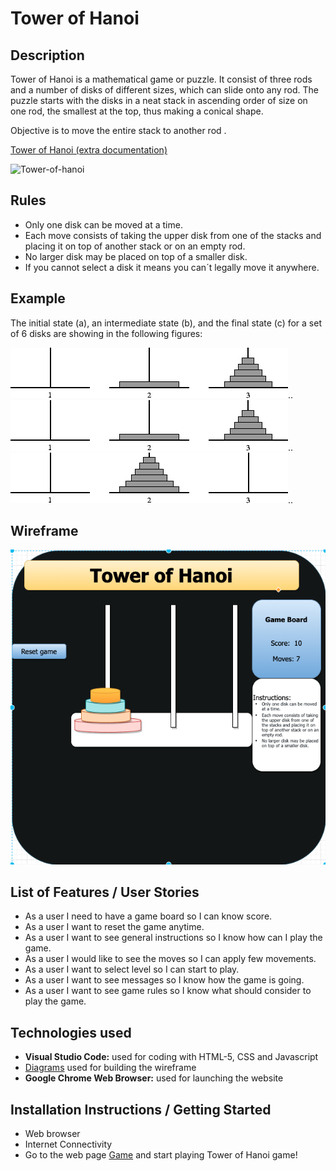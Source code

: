 # Tower of Hanoi

## Description
Tower of Hanoi is a mathematical game or puzzle. It consist of three rods and a number of disks of different sizes, which can slide onto any rod.
The puzzle starts with the disks in a neat stack in ascending order of size on one rod, the smallest at the top, thus making a conical shape.

Objective is to move the entire stack to another rod .

[Tower of Hanoi (extra documentation)](https://en.wikipedia.org/wiki/Tower_of_Hanoi) 

![Tower-of-hanoi](https://github.com/gcruz16/tower-of-hanoi/blob/master/img/Tower-of-hanoi.gif)

## Rules
* Only one disk can be moved at a time.
* Each move consists of taking the upper disk from one of the stacks and placing it on top of another stack or on an empty rod.
* No larger disk may be placed on top of a smaller disk.
* If you cannot select a disk it means you can´t legally move it anywhere.

## Example

The initial state (a), an intermediate state (b), and the final state (c) for a set of 6 disks are showing in the following figures:

![(a)](https://github.com/gcruz16/tower-of-hanoi/blob/master/img/hanoi_example.png)..
![(b)](https://github.com/gcruz16/tower-of-hanoi/blob/master/img/hanoi_example2.png)..
![(c)](https://github.com/gcruz16/tower-of-hanoi/blob/master/img/hanoi_example3.png)..


## Wireframe
![](https://github.com/gcruz16/tower-of-hanoi/blob/master/img/Wireframe_Tower-of-hanoi.png)


## List of Features / User Stories
* As a user I need to have a game board so I can know score. 
* As a user I want to reset the game anytime.
* As a user I want to see general instructions so I know how can I play the game.
* As a user I would like to see the moves so I can apply few movements.
* As a user I want to select level so I can start to play.
* As a user I want to see messages so I know how the game is going.
* As a user I want to see game rules so I know what should consider to play the game.

## Technologies used
* **Visual Studio Code:** used for coding with HTML-5, CSS and Javascript
* [Diagrams](https://app.diagrams.net/)  used for building the wireframe
* **Google Chrome Web Browser:** used for launching the website

## Installation Instructions / Getting Started
* Web browser
* Internet Connectivity
* Go to the web page [Game](https://gcruz16.github.io/tower-of-hanoi/) and start playing Tower of Hanoi game! 




